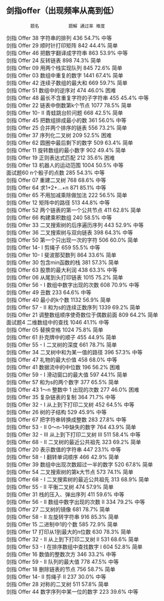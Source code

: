 ## 剑指offer（出现频率从高到低）
             题名           题解 通过率 难度  
剑指 Offer 38	字符串的排列  	436	54.7%	中等    
剑指 Offer 29	顺时针打印矩阵  	842	44.4%	简单  	  
剑指 Offer 46	把数字翻译成字符串  	863	53.9%	中等  	    
剑指 Offer 24	反转链表  	898	74.3%	简单  	  
剑指 Offer 09	用两个栈实现队列  	845	72.6%	简单  	  
剑指 Offer 03	数组中重复的数字  	1441	67.4%	简单  	  
剑指 Offer 42	连续子数组的最大和  	669	59.7%	简单  	  
剑指 Offer 51	数组中的逆序对  	474	46.0%	困难  	  
剑指 Offer 48	最长不含重复字符的子字符串  	455	45.4%	中等  	   
剑指 Offer 22	链表中倒数第k个节点  	1077	78.5%	简单  	    
剑指 Offer 10- II	青蛙跳台阶问题  	668	42.5%	简单  	  
剑指 Offer 45	把数组排成最小的数  	361	56.0%	中等  	    
剑指 Offer 25	合并两个排序的链表  	556	73.2%	简单  	  
剑指 Offer 37	序列化二叉树  	209	52.5%	困难  	  
剑指 Offer 62	圆圈中最后剩下的数字  	509	63.4%	简单      
剑指 Offer 11	旋转数组的最小数字  	902	49.4%	简单  	  
剑指 Offer 19	正则表达式匹配  	212	35.6%	困难  	  
剑指 Offer 13	机器人的运动范围  	1004	50.5%	中等  	  
面试题60	n个骰子的点数  	285	54.3%	中等  	  
剑指 Offer 07	重建二叉树  	768	68.6%	中等  	  
剑指 Offer 64	求1+2+…+n  	871	85.1%	中等  	  
剑指 Offer 65	不用加减乘除做加法  	222	56.5%	简单  	  
剑指 Offer 12	矩阵中的路径  	513	44.8%	中等  	  
剑指 Offer 52	两个链表的第一个公共节点  	411	62.8%	简单  	  
剑指 Offer 66	构建乘积数组  	240	58.5%	中等  	  
剑指 Offer 33	二叉搜索树的后序遍历序列  	443	52.9%	中等  	  
剑指 Offer 36	二叉搜索树与双向链表  	398	64.3%	中等  	  
剑指 Offer 50	第一个只出现一次的字符  	506	60.0%	简单  	  
剑指 Offer 14- I	剪绳子  	659	55.5%	中等  	  
剑指 Offer 10- I	斐波那契数列  	864	33.6%	简单  	  
剑指 Offer 30	包含min函数的栈  	381	57.3%	简单  	  
剑指 Offer 63	股票的最大利润  	438	63.3%	中等  	  
剑指 Offer 06	从尾到头打印链表  	1015	75.2%	简单  	  
剑指 Offer 56 - I	数组中数字出现的次数  	608	70.9%	中等  	  
剑指 Offer 49	丑数  	233	64.6%	中等  	  
剑指 Offer 40	最小的k个数  	1132	56.9%	简单  	  
剑指 Offer 57 - II	和为s的连续正数序列  	1339	69.2%	简单  	  
剑指 Offer 21	调整数组顺序使奇数位于偶数前面  	809	64.2%	简单  	  
面试题4	二维数组中的查找  	1046	41.1%	中等  	  
剑指 Offer 05	替换空格  	1024	75.8%	简单  	  
剑指 Offer 61	扑克牌中的顺子  	455	44.9%	简单  	  
剑指 Offer 55 - I	二叉树的深度  	661	78.7%	简单  	  
剑指 Offer 34	二叉树中和为某一值的路径  	396	57.3%	中等  	  
剑指 Offer 47	礼物的最大价值  	458	68.0%	中等  	  
剑指 Offer 41	数据流中的中位数  	196	56.2%	困难  	  
剑指 Offer 59 - I	滑动窗口的最大值  	597	44.1%	简单   	  
剑指 Offer 57	和为s的两个数字  	377	65.5%	简单  	  
剑指 Offer 43	1～n 整数中 1 出现的次数  	277	46.0%	困难  	  
剑指 Offer 35	复杂链表的复制  	364	71.7%	中等  	  
剑指 Offer 32 - I	从上到下打印二叉树  	452	64.5%	中等  	  
剑指 Offer 26	树的子结构  	529	45.9%	中等  	  
剑指 Offer 67	把字符串转换成整数  	283	27.8%	中等  	  
剑指 Offer 53 - II	0～n-1中缺失的数字  	764	43.9%	简单  	  
剑指 Offer 32 - III	从上到下打印二叉树 III  	511	58.4%	中等  	  
剑指 Offer 68 - II	二叉树的最近公共祖先  	323	69.2%	简单  	  
剑指 Offer 20	表示数值的字符串  	447	23.1%	中等  	  
剑指 Offer 58 - I	翻转单词顺序  	466	42.9%	简单  	  
剑指 Offer 39	数组中出现次数超过一半的数字  	520	67.8%	简单  	  
剑指 Offer 54	二叉搜索树的第k大节点  	573	74.1%	简单  	  
剑指 Offer 68 - I	二叉搜索树的最近公共祖先  	313	68.9%	简单  	  
剑指 Offer 55 - II	平衡二叉树  	474	57.9%	简单  	  
剑指 Offer 31	栈的压入、弹出序列  	411	59.6%	中等  	  
剑指 Offer 56 - II	数组中数字出现的次数 II  	334	79.2%	中等  	  
剑指 Offer 27	二叉树的镜像  	681	78.7%	简单  	  
剑指 Offer 58 - II	左旋转字符串  	916	85.3%	简单  	  
剑指 Offer 15	二进制中1的个数  	585	72.9%	简单  
剑指 Offer 17	打印从1到最大的n位数  	630	78.3%	简单  	  
剑指 Offer 32 - II	从上到下打印二叉树 II  	531	68.6%	简单    
剑指 Offer 53 - I	在排序数组中查找数字 I  	604	52.8%	简单  	  
剑指 Offer 16	数值的整数次方  	346	33.2%	中等  	  
剑指 Offer 59 - II	队列的最大值  	778	47.5%	中等  	  
剑指 Offer 18	删除链表的节点  	756	58.7%	简单    
剑指 Offer 14- II	剪绳子 II  	237	30.0%	中等  	  
剑指 Offer 28	对称的二叉树  	511	57.8%	简单  	  
剑指 Offer 44	数字序列中某一位的数字  	223	39.6%	中等 
